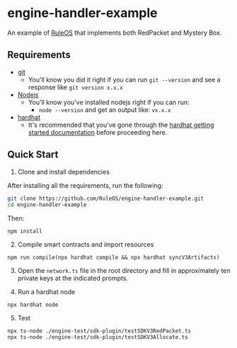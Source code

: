# engine-handler-example
 An example of [RuleOS](https://dev-docs.ruleos.com/) that implements both RedPacket and Mystery Box.

## Requirements
- [git](https://git-scm.com/book/en/v2/Getting-Started-Installing-Git)
  - You'll know you did it right if you can run `git --version` and see a response like `git version x.x.x`
- [Nodejs](https://nodejs.org/en/)
  - You'll know you've installed nodejs right if you can run:
    - `node --version` and get an output like: `vx.x.x`
- [hardhat](https://hardhat.org/) 
  - It's recommended that you've gone through the [hardhat getting started documentation](https://hardhat.org/getting-started/) before proceeding here. 

## Quick Start

1. Clone and install dependencies

After installing all the requirements, run the following:

```bash
git clone https://github.com/RuleOS/engine-handler-example.git
cd engine-handler-example
```
Then:
```
npm install
```
2. Compile smart contracts and import resources

```
npm run compile(npx hardhat compile && npx hardhat syncV3Artifacts)
```

3. Open the `network.ts` file in the root directory and fill in approximately ten private keys at the indicated prompts.

4. Run a hardhat node
 ```
 npx hardhat node
 ```
5. Test
 ```
 npx ts-node ./engine-test/sdk-plugin/testSDKV3RedPacket.ts
 npx ts-node ./engine-test/sdk-plugin/testSDKV3Allocate.ts
 ```